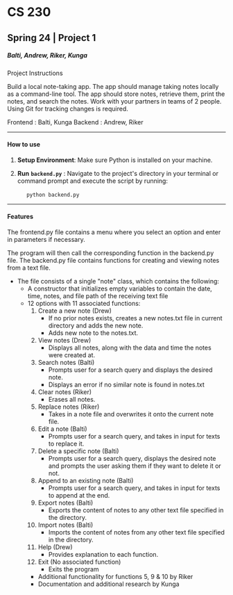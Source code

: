 # CS 230
## Spring 24 | Project 1
##### Balti, Andrew, Riker, Kunga

Project Instructions

Build a local note-taking app. The app should manage taking notes locally as a command-line tool. The app should store notes, retrieve them, print the notes, and search the notes. Work with your partners in teams of 2 people. Using Git for tracking changes is required.

Frontend : Balti, Kunga
Backend : Andrew, Riker

---
#### How to use

1. **Setup Environment**: Make sure Python is installed on your machine.

2. **Run** **`backend.py`** :  Navigate to the project's directory in your terminal or command prompt and execute the script by running:


    ```
    python backend.py
    ```

---
#### Features 

The frontend.py file contains a menu where you select an option and enter in parameters if
necessary. 

The program will then call the corresponding function in the backend.py file. The backend.py file contains functions for creating and viewing notes from a text file.

* The file consists of a single "note" class, which contains the following:
    * A constructor that initializes empty variables to contain the date, time, notes, and file path of the receiving text file
    * 12 options with 11 associated functions:
        1. Create a new note (Drew)
	        - If no prior notes exists, creates a new notes.txt file in current directory and adds the new note.
	        - Adds new note to the notes.txt.
        2. View notes (Drew)
			- Displays all notes, along with the data and time the notes were created at. 
        3. Search notes (Balti)
	         - Prompts user for a search query and displays the desired note.
	         - Displays an error if no similar note is found in notes.txt
        4. Clear notes (Riker)
			- Erases all notes.
        5. Replace notes (Riker)
	        - Takes in a note file and overwrites it onto the current note file.
        6. Edit a note (Balti)
	        - Prompts user for a search query, and takes in input for texts to replace it.
        7. Delete a specific note (Balti)
			-  Prompts user for a search query, displays the desired note and prompts the user asking them if they want to delete it or not.
        8. Append to an existing note (Balti)
	        - Prompts user for a search query, and takes in input for texts to append at the end.
        9. Export notes (Balti)
		    - Exports the content of notes to any other text file specified in the directory.
        10. Import notes (Balti)
	        - Imports the content of notes from any other text file specified in the directory.
        11. Help (Drew)
	        - Provides explanation to each function.
        12. Exit (No associated function)
		    - Exits the program
        * Additional functionality for functions 5, 9 & 10 by Riker
        * Documentation and additional research by Kunga